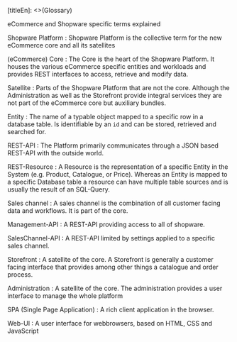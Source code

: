 [titleEn]: <>(Glossary)

eCommerce and Shopware specific terms explained

Shopware Platform
 : Shopware Platform is the collective term for the new eCommerce core and all its satellites
 
(eCommerce) Core
 : The Core is the heart of the Shopware Platform. It houses the various eCommerce specific entities and workloads and provides REST interfaces to access, retrieve and modify data.
  
Satellite
 : Parts of the Shopware Platform that are not the core. Although the Administration as well as the Storefront provide integral services they are not part of the eCommerce core but auxiliary bundles.
  
Entity
  : The name of a typable object mapped to a specific row in a database table. Is identifiable by an `id` and can be stored, retrieved and searched for.
  
REST-API
  : The Platform primarily communicates through a JSON based REST-API with the outside world. 
  
REST-Resource
  : A Resource is the representation of a specific Entity in the System (e.g. Product, Catalogue, or Price). Whereas an Entity is mapped to a specific Database table a resource can have multiple table sources and is usually the result of an SQL-Query.
  
Sales channel
 : A sales channel is the combination of all customer facing data and workflows. It is part of the core.
 
Management-API
 : A REST-API providing access to all of shopware.
  
SalesChannel-API
 : A REST-API limited by settings applied to a specific sales channel. 
  
Storefront
 : A satellite of the core. A Storefront is generally a customer facing interface that provides among other things a catalogue and order process.
 
Administration
  : A satellite of the core. The administration provides a user interface to manage the whole platform
  
SPA (Single Page Application)
 : A rich client application in the browser.

Web-UI
 : A user interface for webbrowsers, based on HTML, CSS and JavaScript
